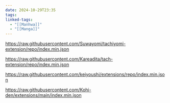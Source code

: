 ```yaml
---
date: 2024-10-29T23:35
tags: 
linked-tags:
  - "[[Manhwa]]"
  - "[[Manga]]"
---
```



https://raw.githubusercontent.com/Suwayomi/tachiyomi-extension/repo/index.min.json

https://raw.githubusercontent.com/Kareadita/tach-extension/repo/index.min.json

https://raw.githubusercontent.com/keiyoushi/extensions/repo/index.min.json

https://raw.githubusercontent.com/Kohi-den/extensions/main/index.min.json
